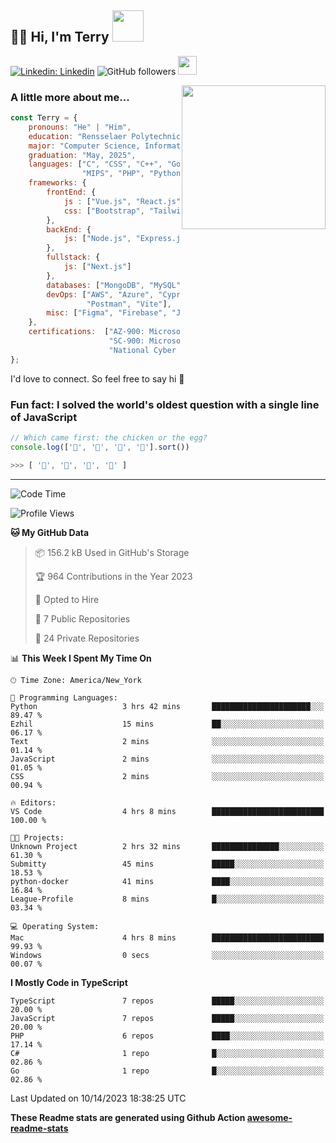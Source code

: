 <h2>👋🏻 Hi, I'm Terry <img src="https://media.giphy.com/media/12oufCB0MyZ1Go/giphy.gif" width="50"></h2>

[![Linkedin: Linkedin](https://img.shields.io/badge/-Linkedin-blue?style=flat-square&logo=Linkedin&logoColor=white&link=https://www.linkedin.com/in/terry-lin-rpi/)](https://www.linkedin.com/in/terry-lin-rpi/)
![GitHub followers](https://img.shields.io/github/followers/liny18?label=Follow&style=social)
<img src="https://media.giphy.com/media/WUlplcMpOCEmTGBtBW/giphy.gif" width="30"> 

<img align='right' src="https://media.giphy.com/media/fkZukR450RQ1qnGaq9/giphy.gif" width="230">

### A little more about me...

```javascript
const Terry = {
    pronouns: "He" | "Him",
    education: "Rensselaer Polytechnic Institute",
    major: "Computer Science, Information Technology and Web Science",
    graduation: "May, 2025",
    languages: ["C", "CSS", "C++", "Go", "Haskell", "HTML", "Java", "Javascript",
                "MIPS", "PHP", "Python", "SQL", "Typescript", "Verilog"],
    frameworks: {
        frontEnd: {
            js : ["Vue.js", "React.js"],
            css: ["Bootstrap", "Tailwind", "Quasar"]
        },
        backEnd: {
            js: ["Node.js", "Express.js"],
        },
        fullstack: {
            js: ["Next.js"]
        },
        databases: ["MongoDB", "MySQL", "PostgreSQL"],
        devOps: ["AWS", "Azure", "Cypress", "Docker🐳", "GitHub", "Playwright",
                 "Postman", "Vite"],
        misc: ["Figma", "Firebase", "Jira", "LaTeX"]
    },
    certifications:  ["AZ‐900: Microsoft Azure Fundamentals",
                      "SC‐900: Microsoft Security, Compliance, and Identity Fundamentals",
                      "National Cyber League Team Game: 4TH PLACE OUT OF 3593"],
};
```

I'd love to connect. So feel free to say hi</b> 🙉

### Fun fact: I solved the world's oldest question with a single line of JavaScript
<!-- wi*quL3fcV -->

```javascript
// Which came first: the chicken or the egg?
console.log(['🥚', '🐣', '🐥', '🐔'].sort())

>>> [ '🐔', '🐣', '🐥', '🥚' ]
```
---
<!--START_SECTION:waka-->
![Code Time](http://img.shields.io/badge/Code%20Time-419%20hrs%2048%20mins-blue)

![Profile Views](http://img.shields.io/badge/Profile%20Views-34-blue)

**🐱 My GitHub Data** 

> 📦 156.2 kB Used in GitHub's Storage 
 > 
> 🏆 964 Contributions in the Year 2023
 > 
> 💼 Opted to Hire
 > 
> 📜 7 Public Repositories 
 > 
> 🔑 24 Private Repositories 
 > 
📊 **This Week I Spent My Time On** 

```text
🕑︎ Time Zone: America/New_York

💬 Programming Languages: 
Python                   3 hrs 42 mins       ██████████████████████░░░   89.47 % 
Ezhil                    15 mins             ██░░░░░░░░░░░░░░░░░░░░░░░   06.17 % 
Text                     2 mins              ░░░░░░░░░░░░░░░░░░░░░░░░░   01.14 % 
JavaScript               2 mins              ░░░░░░░░░░░░░░░░░░░░░░░░░   01.05 % 
CSS                      2 mins              ░░░░░░░░░░░░░░░░░░░░░░░░░   00.94 % 

🔥 Editors: 
VS Code                  4 hrs 8 mins        █████████████████████████   100.00 % 

🐱‍💻 Projects: 
Unknown Project          2 hrs 32 mins       ███████████████░░░░░░░░░░   61.30 % 
Submitty                 45 mins             █████░░░░░░░░░░░░░░░░░░░░   18.53 % 
python-docker            41 mins             ████░░░░░░░░░░░░░░░░░░░░░   16.84 % 
League-Profile           8 mins              █░░░░░░░░░░░░░░░░░░░░░░░░   03.34 % 

💻 Operating System: 
Mac                      4 hrs 8 mins        █████████████████████████   99.93 % 
Windows                  0 secs              ░░░░░░░░░░░░░░░░░░░░░░░░░   00.07 % 
```

**I Mostly Code in TypeScript** 

```text
TypeScript               7 repos             █████░░░░░░░░░░░░░░░░░░░░   20.00 % 
JavaScript               7 repos             █████░░░░░░░░░░░░░░░░░░░░   20.00 % 
PHP                      6 repos             ████░░░░░░░░░░░░░░░░░░░░░   17.14 % 
C#                       1 repo              █░░░░░░░░░░░░░░░░░░░░░░░░   02.86 % 
Go                       1 repo              █░░░░░░░░░░░░░░░░░░░░░░░░   02.86 % 
```




 Last Updated on 10/14/2023 18:38:25 UTC
<!--END_SECTION:waka-->

**These Readme stats are generated using Github Action [awesome-readme-stats](https://github.com/anmol098/waka-readme-stats)**
